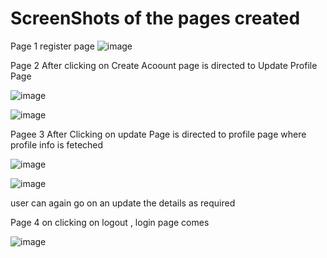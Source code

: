 # ScreenShots of the pages created 

Page 1 register page 
![image](https://github.com/pranavraj101/Wizphys-/assets/63108839/451ae086-e998-4e8f-bfd9-0fcaacc60faa)

Page 2 After clicking on Create Acoount page is directed to Update Profile Page 

![image](https://github.com/pranavraj101/Wizphys-/assets/63108839/ca668fc5-2207-4817-a4b2-66b7b93dfb3e)

![image](https://github.com/pranavraj101/Wizphys-/assets/63108839/39416305-b971-4c4d-b2f8-416a7ce020a8)

Pagee 3 After Clicking on update Page is directed to profile page where profile info is feteched 

![image](https://github.com/pranavraj101/Wizphys-/assets/63108839/64f736ed-5730-4a52-ac86-f6ae82f1341c)

![image](https://github.com/pranavraj101/Wizphys-/assets/63108839/80bab11d-8149-423c-b40f-041fc28671c6)

user can again go on an update the details as required 

Page 4 on clicking on logout , login page comes 

![image](https://github.com/pranavraj101/Wizphys-/assets/63108839/d89f4623-5390-4d96-ba2f-b0368427e3f2)








